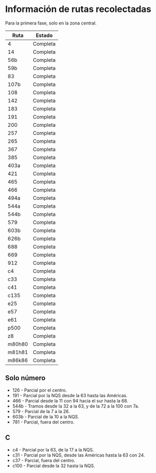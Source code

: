 # Información de rutas recolectadas #

Para la primera fase, solo en la zona central.

| Ruta   | Estado   |
| ------ |----------|
| 4      | Completa |
| 14     | Completa |
| 56b    | Completa |
| 59b    | Completa |
| 83     | Completa |
| 107b   | Completa |
| 108    | Completa |
| 142    | Completa |
| 183    | Completa |
| 191    | Completa |
| 200    | Completa |
| 257    | Completa |
| 265    | Completa |
| 367    | Completa |
| 385    | Completa |
| 403a   | Completa |
| 421    | Completa |
| 465    | Completa |
| 466    | Completa |
| 494a   | Completa |
| 544a   | Completa |
| 544b   | Completa |
| 579    | Completa |
| 603b   | Completa |
| 626b   | Completa |
| 688    | Completa |
| 669    | Completa |
| 912    | Completa |
| c4     | Completa |
| c33    | Completa |
| c41    | Completa |
| c135   | Completa |
| e25    | Completa |
| e57    | Completa |
| e61    | Completa |
| p500   | Completa |
| z8     | Completa |
| m80h80 | Completa |
| m81h81 | Completa |
| m86k86 | Completa |

## Solo número ##

 * 126 - Parcial por el centro.
 * 191 - Parcial por la NQS desde la 63 hasta las Américas.
 * 466 - Parcial desde la 11 con 94 hacia el sur hasta la 68.
 * 544b - Tramos desde la 32 a la 63, y de la 72 a la 100 con 7a.
 * 579 - Parcial de la 7 a la 26.
 * 603b - Parcial de la 10 a la NQS.
 * 781 - Parcial, fuera del centro.

## C ##

 * c4 - Parcial por la 63, de la 17 a la NQS.
 * c31 - Parcial por la NQS, desde las Américas hasta la 63 con 24.
 * c37 - Parcial, fuera del centro.
 * c100 - Parcial desde la 32 hasta la NQS.
